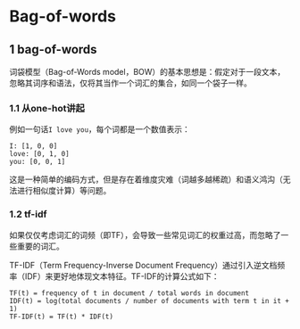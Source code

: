 # Bag-of-words

## 1 bag-of-words

词袋模型（Bag-of-Words model，BOW）的基本思想是：假定对于一段文本，忽略其词序和语法，仅将其当作一个词汇的集合，如同一个袋子一样。

### 1.1 从one-hot讲起

例如一句话`I love you`，每个词都是一个数值表示：

```
I: [1, 0, 0]
love: [0, 1, 0]
you: [0, 0, 1]
```

这是一种简单的编码方式，但是存在着维度灾难（词越多越稀疏）和语义鸿沟（无法进行相似度计算）等问题。

### 1.2 tf-idf

如果仅仅考虑词汇的词频（即TF），会导致一些常见词汇的权重过高，而忽略了一些重要的词汇。

TF-IDF（Term Frequency-Inverse Document Frequency）通过引入逆文档频率（IDF）来更好地体现文本特征。TF-IDF的计算公式如下：

```
TF(t) = frequency of t in document / total words in document
IDF(t) = log(total documents / number of documents with term t in it + 1)
TF-IDF(t) = TF(t) * IDF(t)
```

